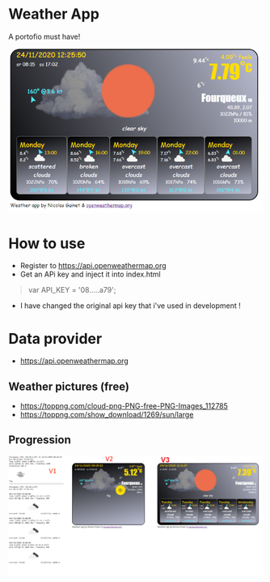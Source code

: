 # Weather App

A portofio must have!

![app's screenshoot](app.png)

# How to use  
- Register to https://api.openweathermap.org  
- Get an APi key and inject it into index.html  
> var API_KEY = '08.....a79';		 
- I have changed the original api key that i've used in development !  

# Data provider
- https://api.openweathermap.org

## Weather pictures (free)
- https://toppng.com/cloud-png-PNG-free-PNG-Images_112785
- https://toppng.com/show_download/1269/sun/large

## Progression
![app's screenshoot](progression.png)
